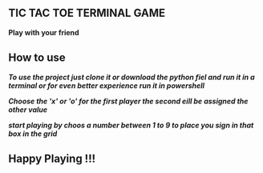 ## TIC TAC TOE TERMINAL GAME

**Play with your friend**

## How to use

***To use the project just clone it or download the python fiel and run it in a terminal or for even better experience run it in powershell***

***Choose the 'x' or 'o' for the first player the second eill be assigned the other value***

***start playing by choos a number between 1 to 9 to place you sign in that box in the grid***

## Happy Playing !!!
